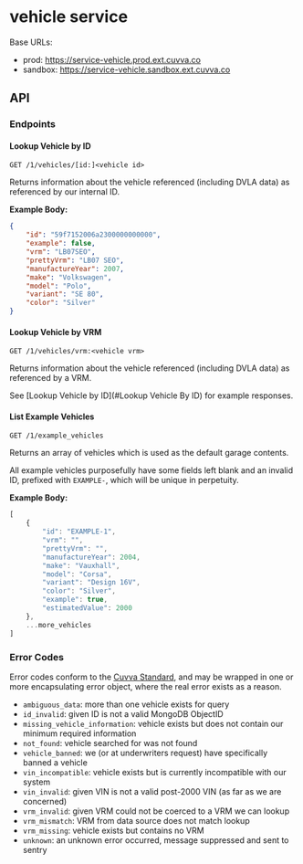 # vehicle service

Base URLs:

- prod: https://service-vehicle.prod.ext.cuvva.co
- sandbox: https://service-vehicle.sandbox.ext.cuvva.co

## API

### Endpoints

#### Lookup Vehicle by ID

	GET /1/vehicles/[id:]<vehicle id>

Returns information about the vehicle referenced (including DVLA data) as referenced by our internal ID.

**Example Body:**

```json
{
	"id": "59f7152006a2300000000000",
	"example": false,
	"vrm": "LB07SEO",
	"prettyVrm": "LB07 SEO",
	"manufactureYear": 2007,
	"make": "Volkswagen",
	"model": "Polo",
	"variant": "SE 80",
	"color": "Silver"
}
```


#### Lookup Vehicle by VRM

	GET /1/vehicles/vrm:<vehicle vrm>

Returns information about the vehicle referenced (including DVLA data) as referenced by a VRM.

See [Lookup Vehicle by ID](#Lookup Vehicle By ID) for example responses.


#### List Example Vehicles

	GET /1/example_vehicles

Returns an array of vehicles which is used as the default garage contents.

All example vehicles purposefully have some fields left blank and an invalid ID, prefixed with `EXAMPLE-`, which will be unique in perpetuity.

**Example Body:**

```js
[
	{
		"id": "EXAMPLE-1",
		"vrm": "",
		"prettyVrm": "",
		"manufactureYear": 2004,
		"make": "Vauxhall",
		"model": "Corsa",
		"variant": "Design 16V",
		"color": "Silver",
		"example": true,
		"estimatedValue": 2000
	},
	...more_vehicles
]
```

### Error Codes

Error codes conform to the [Cuvva Standard](https://github.com/cuvva/standards), and may be wrapped in one or more encapsulating error object, where the real error exists as a reason.

- `ambiguous_data`: more than one vehicle exists for query
- `id_invalid`: given ID is not a valid MongoDB ObjectID
- `missing_vehicle_information`: vehicle exists but does not contain our minimum required information
- `not_found`: vehicle searched for was not found
- `vehicle_banned`: we (or at underwriters request) have specifically banned a vehicle
- `vin_incompatible`: vehicle exists but is currently incompatible with our system
- `vin_invalid`: given VIN is not a valid post-2000 VIN (as far as we are concerned)
- `vrm_invalid`: given VRM could not be coerced to a VRM we can lookup
- `vrm_mismatch`: VRM from data source does not match lookup
- `vrm_missing`: vehicle exists but contains no VRM
- `unknown`: an unknown error occurred, message suppressed and sent to sentry
